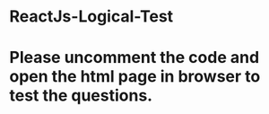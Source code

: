 # ReactJs-Logical-Test

# Please uncomment the code and open the html page in browser to test the questions.
